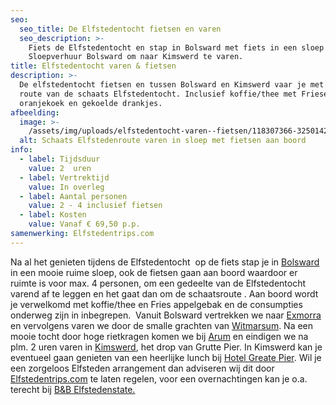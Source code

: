 ```yaml
---
seo:
  seo_title: De Elfstedentocht fietsen en varen
  seo_description: >-
    Fiets de Elfstedentocht en stap in Bolsward met fiets in een sloep van
    Sloepverhuur Bolsward om naar Kimswerd te varen.
title: Elfstedentocht varen & fietsen
description: >-
  De elfstedentocht fietsen en tussen Bolsward en Kimswerd vaar je met fiets de
  route van de schaats Elfstedentocht. Inclusief koffie/thee met Friese
  oranjekoek en gekoelde drankjes.
afbeelding:
  image: >-
    /assets/img/uploads/elfstedentocht-varen--fietsen/118307366-3250142975022466-5453276791231964756-o.jpg
  alt: Schaats Elfstedenroute varen in sloep met fietsen aan boord
info:
  - label: Tijdsduur
    value: 2  uren
  - label: Vertrektijd
    value: In overleg
  - label: Aantal personen
    value: 2 - 4 inclusief fietsen
  - label: Kosten
    value: Vanaf € 69,50 p.p.
samenwerking: Elfstedentrips.com
---
```


Na al het genieten tijdens de Elfstedentocht &nbsp;op de fiets stap je in <a target="_blank" rel="noopener" href="https://www.bolsward.nl">Bolsward</a> in een mooie ruime sloep, ook de fietsen gaan aan boord waardoor er ruimte is voor max. 4 personen, om een gedeelte van de Elfstedentocht varend af te leggen en het gaat dan om de schaatsroute . Aan boord wordt je verwelkomd met koffie/thee en Fries appelgebak en de consumpties onderweg zijn in inbegrepen. &nbsp;Vanuit Bolsward vertrekken we naar&nbsp;<a target="_blank" rel="noopener" href="https://nl.wikipedia.org/wiki/Exmorra">Exmorra</a> en vervolgens varen we door de smalle grachten van <a target="_blank" rel="noopener" href="https://nl.wikipedia.org/wiki/Witmarsum_(Nederland)">Witmarsum</a>. Na een mooie tocht door hoge rietkragen komen we bij <a target="_blank" rel="noopener" href="https://nl.wikipedia.org/wiki/Arum_(plaats)">Arum</a>&nbsp;en eindigen we na plm. 2 uren varen in <a target="_blank" rel="noopener" href="https://nl.wikipedia.org/wiki/Kimswerd">Kimswerd</a>, het drop van Grutte Pier. In Kimswerd kan je eventueel gaan genieten van een heerlijke lunch bij <a target="_blank" rel="noopener" href="https://www.hotelgreatepier.nl">Hotel Greate Pier</a>. Wil je een zorgeloos Elfsteden arrangement dan adviseren wij dit door <a target="_blank" rel="noopener" href="https://www.elfstedentrips.com">Elfstedentrips.com</a>&nbsp;te laten regelen, voor een overnachtingen kan je o.a. terecht bij <a target="_blank" rel="noopener" href="https://elfstedenstate.nl">B&amp;B Elfstedenstate.</a>
